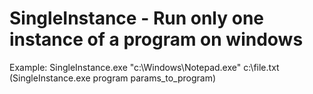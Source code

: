 
SingleInstance - Run only one instance of a program on windows
=============================================================

Example: SingleInstance.exe "c:\Windows\Notepad.exe"  c:\file.txt (SingleInstance.exe program params_to_program)
